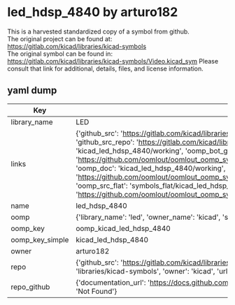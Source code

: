 # led_hdsp_4840 by arturo182  
This is a harvested standardized copy of a symbol from github.  
The original project can be found at:  
https://gitlab.com/kicad/libraries/kicad-symbols  
The original symbol can be found in:
https://gitlab.com/kicad/libraries/kicad-symbols/Video.kicad_sym
Please consult that link for additional, details, files, and license information.  
## yaml dump  
| Key | Value |  
| --- | --- |  
| library_name | LED |  
| links | {'github_src': 'https://gitlab.com/kicad/libraries/kicad-symbols/Video.kicad_sym', 'github_src_repo': 'https://gitlab.com/kicad/libraries/kicad-symbols', 'oomp_bot': 'kicad_led_hdsp_4840/working', 'oomp_bot_github': 'https://github.com/oomlout/oomlout_oomp_symbol_bot/tree/main/kicad_led_hdsp_4840/working', 'oomp_doc': 'kicad_led_hdsp_4840/working', 'oomp_doc_github': 'https://github.com/oomlout/oomlout_oomp_symbol_doc/tree/main/kicad_led_hdsp_4840/working', 'oomp_src_flat': 'symbols_flat/kicad_led_hdsp_4840/working', 'oomp_src_flat_github': 'https://github.com/oomlout/oomlout_oomp_symbol_src/tree/main/kicad_led_hdsp_4840/working'} |  
| name | led_hdsp_4840 |  
| oomp | {'library_name': 'led', 'owner_name': 'kicad', 'symbol_name': 'led_hdsp_4840'} |  
| oomp_key | oomp_kicad_led_hdsp_4840 |  
| oomp_key_simple | kicad_led_hdsp_4840 |  
| owner | arturo182 |  
| repo | {'github_src': 'https://gitlab.com/kicad/libraries/kicad-symbols/Video.kicad_sym', 'name': 'libraries/kicad-symbols', 'owner': 'kicad', 'url': 'https://gitlab.com/kicad/libraries/kicad-symbols'} |  
| repo_github | {'documentation_url': 'https://docs.github.com/rest/repos/repos#get-a-repository', 'message': 'Not Found'} |  

